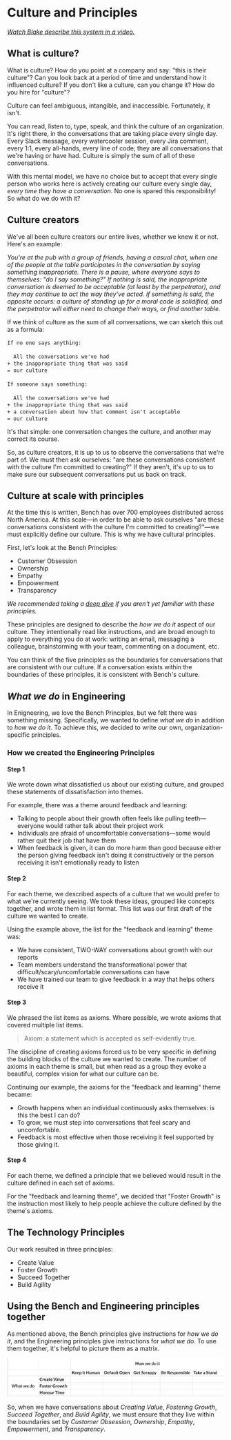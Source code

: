 # Culture and Principles

_[Watch Blake describe this system in a video.](https://www.instagram.com/tv/CHyqMh8hTVW/)_

## What is culture?

What is culture? How do you point at a company and say: "this is their culture"? Can you look back at a period of time and understand how it influenced culture? If you don't like a culture, can you change it? How do you hire for "culture"?

Culture can feel ambiguous, intangible, and inaccessible. Fortunately, it isn't.

You can read, listen to, type, speak, and think the culture of an organization. It's right there, in the conversations that are taking place every single day. Every Slack message, every watercooler session, every Jira comment, every 1:1, every all-hands, every line of code; they are all conversations that we're having or have had. Culture is simply the sum of all of these conversations.

With this mental model, we have no choice but to accept that every single person who works here is actively creating our culture every single day, _every time they have a conversation_. No one is spared this responsibility! So what do we do with it?

## Culture creators

We've all been culture creators our entire lives, whether we knew it or not. Here's an example:

_You're at the pub with a group of friends, having a casual chat, when one of the people at the table 
participates in the conversation by saying something inappropriate. 
There is a pause, where everyone says to themselves: "do I say something?"
If nothing is said, the inappropriate conversation is deemed to be acceptable (at least by the perpetrator), and they may continue to act the way they've acted.
If something is said, the opposite occurs: a culture of standing up for a moral code is solidified, and the perpetrator will either need to change their ways, or find another table._

If we think of culture as the sum of all conversations, we can sketch this out as a formula:

```
If no one says anything:

  All the conversations we've had 
+ the inappropriate thing that was said 
= our culture

If someone says something:

  All the conversations we've had 
+ the inappropriate thing that was said 
+ a conversation about how that comment isn't acceptable 
= our culture
```

It's that simple: one conversation changes the culture, and another may correct its course.

So, as culture creators, it is up to us to observe the conversations that we're part of. We must then ask ourselves: "are these conversations consistent with the culture I'm committed to creating?" If they aren't, it's up to us to make sure our subsequent conversations put us back on track.

## Culture at scale with principles

At the time this is written, Bench has over 700 employees distributed across North America. At this scale—in order to be able to ask ourselves "are these conversations consistent with the culture I'm committed to creating?"—we must explicitly define our culture. This is why we have cultural principles.

First, let's look at the Bench Principles:

- Customer Obsession
- Ownership
- Empathy
- Empowerment
- Transparency

_We recommended taking a [deep dive](https://bench.co/go/culture/) if you aren't yet familiar with these principles._

These principles are designed to describe the _how we do it_ aspect of our culture. They intentionally read like instructions, and are broad enough to apply to everything you do at work: writing an email, messaging a colleague, brainstorming with your team, commenting on a document, etc.

You can think of the five principles as the boundaries for conversations that are consistent with our culture. If a conversation exists within the boundaries of these principles, it is consistent with Bench's culture.

## _What we do_ in Engineering

In Enigneering, we love the Bench Principles, but we felt there was something missing. Specifically, we wanted to define _what we do_ in addition to _how we do it_. To achieve this, we decided to write our own, organization-specific principles.

### How we created the Engineering Principles

#### Step 1

We wrote down what dissatisfied us about our existing culture, and grouped these statements of dissatisfaction into themes.

For example, there was a theme around feedback and learning:
- Talking to people about their growth often feels like pulling teeth—everyone would rather talk about their project work
- Individuals are afraid of uncomfortable conversations—some would rather quit their job that have them
- When feedback is given, it can do more harm than good because either the person giving feedback isn't doing it constructively or the person receiving it isn't emotionally ready to listen

#### Step 2

For each theme, we described aspects of a culture that we would prefer to what we're currently seeing. We took these ideas, grouped like concepts together, and wrote them in list format. This list was our first draft of the culture we wanted to create.

Using the example above, the list for the "feedback and learning" theme was:
- We have consistent, TWO-WAY conversations about growth with our reports
- Team members understand the transformational power that difficult/scary/uncomfortable conversations can have
- We have trained our team to give feedback in a way that helps others receive it

#### Step 3

We phrased the list items as axioms. Where possible, we wrote axioms that covered multiple list items.

> Axiom: a statement which is accepted as self-evidently true.

The discipline of creating axioms forced us to be very specific in defining the building blocks of the culture we wanted to create. The number of axioms in each theme is small, but when read as a group they evoke a beautiful, complex vision for what our culture can be.

Continuing our example, the axioms for the "feedback and learning" theme became:
- Growth happens when an individual continuously asks themselves: is this the best I can do?
- To grow, we must step into conversations that feel scary and uncomfortable.
- Feedback is most effective when those receiving it feel supported by those giving it.

#### Step 4

For each theme, we defined a principle that we believed would result in the culture defined in each set of axioms.

For the "feedback and learning theme", we decided that "Foster Growth" is the instruction most likely to help people achieve the culture defined by the theme's axioms.

## The Technology Principles

Our work resulted in three principles:

- Create Value
- Foster Growth
- Succeed Together
- Build Agility

## Using the Bench and Engineering principles together

As mentioned above, the Bench principles give instructions for _how we do it_, and the Engineering principles give instructions for _what we do_. To use them together, it's helpful to picture them as a matrix.

![Image of principles matrix](images/principles-matrix.png)

So, when we have conversations about _Creating Value_, _Fostering Growth_, _Succeed Together_, and _Build Agility_, we must ensure that they live within the boundaries set by _Customer Obsession_, _Ownership_, _Empathy_, _Empowerment_, and _Transparency_.
